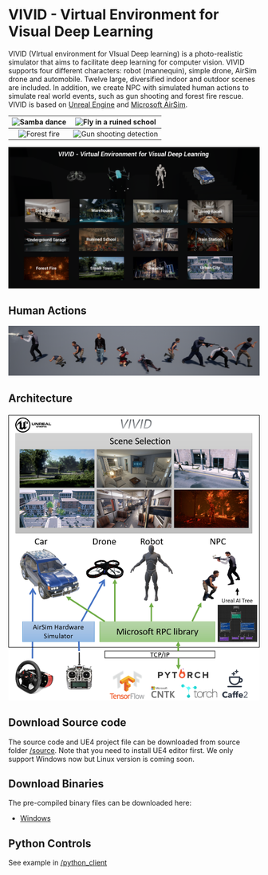 # VIVID - Virtual Environment for Visual Deep Learning

VIVID (VIrtual environment for VIsual Deep learning) is a photo-realistic simulator that aims to facilitate deep learning for computer vision. 
VIVID supports four different characters: robot (mannequin), simple drone, AirSim drone and automobile. Twelve large, diversified indoor and outdoor scenes are included. 
In addition, we create NPC with simulated human actions to simulate real world events, such as gun shooting and forest fire rescue. VIVID is based on [Unreal Engine](https://www.unrealengine.com) and [Microsoft AirSim](https://github.com/Microsoft/AirSim). 





![Samba dance](/images/zoe_sambe_dance.gif)|![Fly in a ruined school](/images/drone_fly_in_ruin.gif)
:-----------------------------------------:|:-------------------------------------------------------:
![Forest fire](/images/robot_run_in_forest_fire.gif)|![Gun shooting detection](/images/drone_in_gun_shooting.gif)

![VIVID Main Menu](/images/vivid_menu.png)

## Human Actions
![Human Action Examples](/images/action_examples.png)

## Architecture
![](/images/vivid_arch.png)

## Download Source code
The source code and UE4 project file can be downloaded from source folder [/source](/source). Note that you need to install UE4 editor first. We only support Windows now but Linux version is coming soon. 


## Download Binaries
The pre-compiled binary files can be downloaded here:

- [Windows](https://drive.google.com/drive/folders/0Bx89nDDBxkF-ZHNtMVZsZzRZbGM?usp=sharing)


## Python Controls
See example in [/python_client](/python_client)
